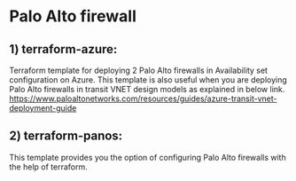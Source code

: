 # Palo Alto firewall

## 1) terraform-azure:
Terraform template for deploying 2 Palo Alto firewalls in Availability set configuration on Azure.
This template is also useful when you are deploying Palo Alto firewalls in transit VNET design models as explained in below link.
https://www.paloaltonetworks.com/resources/guides/azure-transit-vnet-deployment-guide

## 2) terraform-panos:
This template provides you the option of configuring Palo Alto firewalls with the help of terraform.

